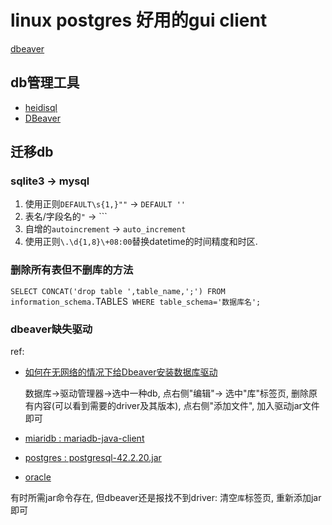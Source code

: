 # linux postgres 好用的gui client
[dbeaver](https://dbeaver.io/)

## db管理工具
- [heidisql](https://www.heidisql.com/)
- [DBeaver](https://dbeaver.io/)

## 迁移db
### sqlite3 -> mysql
1. 使用正则`DEFAULT\s{1,}""` -> `DEFAULT ''`
1. 表名/字段名的`"` -> ```
1. 自增的`autoincrement` -> `auto_increment`
1. 使用正则`\.\d{1,8}\+08:00`替换datetime的时间精度和时区.

### 删除所有表但不删库的方法
`SELECT CONCAT('drop table ',table_name,';') FROM information_schema.`TABLES` WHERE table_schema='数据库名';`

### dbeaver缺失驱动
ref:
- [如何在无网络的情况下给Dbeaver安装数据库驱动](https://blog.csdn.net/Georgetwo/article/details/112390120)

	数据库->驱动管理器->选中一种db, 点右侧"编辑"-> 选中"库"标签页, 删除原有内容(可以看到需要的driver及其版本), 点右侧"添加文件", 加入驱动jar文件即可

- [miaridb : mariadb-java-client](https://mvnrepository.com/artifact/org.mariadb.jdbc/mariadb-java-client)
- [postgres : postgresql-42.2.20.jar](https://mvnrepository.com/artifact/org.postgresql/postgresql)
- [oracle]()

有时所需jar命令存在, 但dbeaver还是报找不到driver: 清空`库`标签页, 重新添加jar即可
